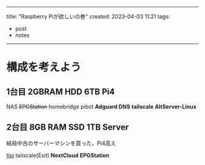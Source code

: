 
---
title: "Raspberry Piが欲しいの巻"
created: 2023-04-03 11:21
tags:
- post
- notes
---

# 構成を考えよう

## 1台目 2GBRAM HDD 6TB Pi4

NAS
~~EPGStation~~
homebridge
pibot
**Adguard DNS**
**tailscale**
**AltServer-Linux**

## 2台目 8GB RAM SSD 1TB Server
結局中古のサーバーマシンを買った、Pi4高え

[tipi](https://github.com/meienberger/runtipi)
tailscale(Exit)
**NextCloud**
**EPGStation**
